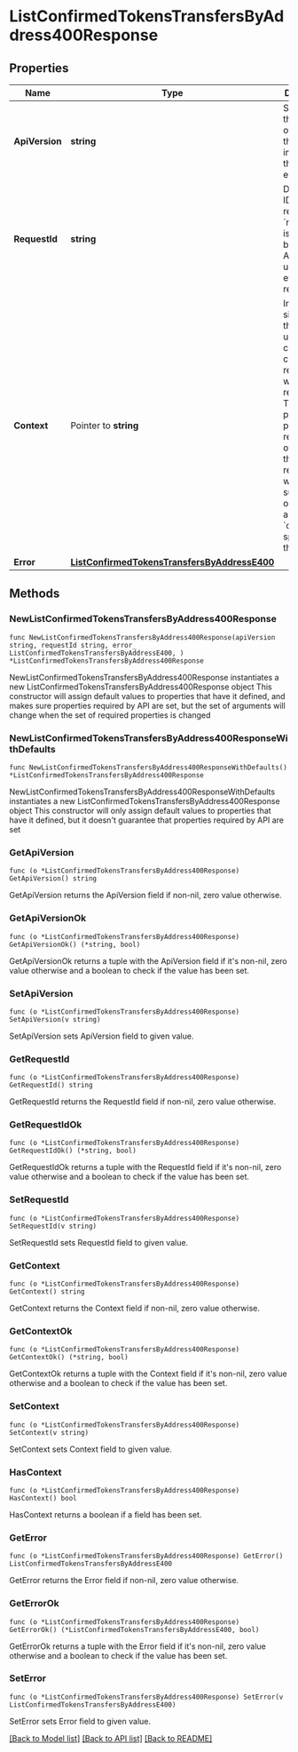 # ListConfirmedTokensTransfersByAddress400Response

## Properties

Name | Type | Description | Notes
------------ | ------------- | ------------- | -------------
**ApiVersion** | **string** | Specifies the version of the API that incorporates this endpoint. | 
**RequestId** | **string** | Defines the ID of the request. The &#x60;requestId&#x60; is generated by Crypto APIs and it&#39;s unique for every request. | 
**Context** | Pointer to **string** | In batch situations the user can use the context to correlate responses with requests. This property is present regardless of whether the response was successful or returned as an error. &#x60;context&#x60; is specified by the user. | [optional] 
**Error** | [**ListConfirmedTokensTransfersByAddressE400**](ListConfirmedTokensTransfersByAddressE400.md) |  | 

## Methods

### NewListConfirmedTokensTransfersByAddress400Response

`func NewListConfirmedTokensTransfersByAddress400Response(apiVersion string, requestId string, error_ ListConfirmedTokensTransfersByAddressE400, ) *ListConfirmedTokensTransfersByAddress400Response`

NewListConfirmedTokensTransfersByAddress400Response instantiates a new ListConfirmedTokensTransfersByAddress400Response object
This constructor will assign default values to properties that have it defined,
and makes sure properties required by API are set, but the set of arguments
will change when the set of required properties is changed

### NewListConfirmedTokensTransfersByAddress400ResponseWithDefaults

`func NewListConfirmedTokensTransfersByAddress400ResponseWithDefaults() *ListConfirmedTokensTransfersByAddress400Response`

NewListConfirmedTokensTransfersByAddress400ResponseWithDefaults instantiates a new ListConfirmedTokensTransfersByAddress400Response object
This constructor will only assign default values to properties that have it defined,
but it doesn't guarantee that properties required by API are set

### GetApiVersion

`func (o *ListConfirmedTokensTransfersByAddress400Response) GetApiVersion() string`

GetApiVersion returns the ApiVersion field if non-nil, zero value otherwise.

### GetApiVersionOk

`func (o *ListConfirmedTokensTransfersByAddress400Response) GetApiVersionOk() (*string, bool)`

GetApiVersionOk returns a tuple with the ApiVersion field if it's non-nil, zero value otherwise
and a boolean to check if the value has been set.

### SetApiVersion

`func (o *ListConfirmedTokensTransfersByAddress400Response) SetApiVersion(v string)`

SetApiVersion sets ApiVersion field to given value.


### GetRequestId

`func (o *ListConfirmedTokensTransfersByAddress400Response) GetRequestId() string`

GetRequestId returns the RequestId field if non-nil, zero value otherwise.

### GetRequestIdOk

`func (o *ListConfirmedTokensTransfersByAddress400Response) GetRequestIdOk() (*string, bool)`

GetRequestIdOk returns a tuple with the RequestId field if it's non-nil, zero value otherwise
and a boolean to check if the value has been set.

### SetRequestId

`func (o *ListConfirmedTokensTransfersByAddress400Response) SetRequestId(v string)`

SetRequestId sets RequestId field to given value.


### GetContext

`func (o *ListConfirmedTokensTransfersByAddress400Response) GetContext() string`

GetContext returns the Context field if non-nil, zero value otherwise.

### GetContextOk

`func (o *ListConfirmedTokensTransfersByAddress400Response) GetContextOk() (*string, bool)`

GetContextOk returns a tuple with the Context field if it's non-nil, zero value otherwise
and a boolean to check if the value has been set.

### SetContext

`func (o *ListConfirmedTokensTransfersByAddress400Response) SetContext(v string)`

SetContext sets Context field to given value.

### HasContext

`func (o *ListConfirmedTokensTransfersByAddress400Response) HasContext() bool`

HasContext returns a boolean if a field has been set.

### GetError

`func (o *ListConfirmedTokensTransfersByAddress400Response) GetError() ListConfirmedTokensTransfersByAddressE400`

GetError returns the Error field if non-nil, zero value otherwise.

### GetErrorOk

`func (o *ListConfirmedTokensTransfersByAddress400Response) GetErrorOk() (*ListConfirmedTokensTransfersByAddressE400, bool)`

GetErrorOk returns a tuple with the Error field if it's non-nil, zero value otherwise
and a boolean to check if the value has been set.

### SetError

`func (o *ListConfirmedTokensTransfersByAddress400Response) SetError(v ListConfirmedTokensTransfersByAddressE400)`

SetError sets Error field to given value.



[[Back to Model list]](../README.md#documentation-for-models) [[Back to API list]](../README.md#documentation-for-api-endpoints) [[Back to README]](../README.md)


